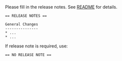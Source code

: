 Please fill in the release notes. See [README](caithagoras/cs4610/blob/master/README.md#release-notes) for details.

    == RELEASE NOTES ==
    
    General Changes
    ---------------
    * ...
    * ...

If release note is required, use:

    == NO RELEASE NOTE ==
